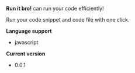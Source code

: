 **Run it bro!** can run your code efficiently!

Run your code snippet and code file with one click.

**Language support**
* javascript

**Current version**
* 0.0.1